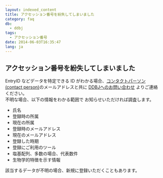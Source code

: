 ```yaml
---
layout: indexed_content
title: アクセッション番号を紛失してしまいました
category: faq
db:
  - ddbj
tags: 
  - アクセッション番号
date: 2014-06-03T16:35:47
lang: ja
---
```


## アクセッション番号を紛失してしまいました

<p>EntryID などデータを特定できる ID がわかる場合、<a href="/ddbj/submission.html#contact">コンタクトパーソン (contact person)</a>のメールアドレスと共に <a href="/contact.html#to-ddbj">DDBJへのお問い合わせ</a> よりご連絡ください。<br>不明な場合、以下の情報をわかる範囲で お知らせいただければ調査します。</p>
<ul>
  <li>氏名</li>
  <li>登録時の所属</li>
  <li>現在の所属</li>
  <li>登録時のメールアドレス</li>
  <li>現在のメールアドレス</li>
  <li>登録した時期</li>
  <li>登録にご利用のツール</li>
  <li>塩基配列、多数の場合、代表数件</li>
  <li>生物学的特徴を示す情報</li>
</ul>
<p>該当するデータが不明の場合、新規に登録いただくこともあります。</p>
